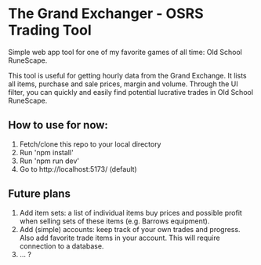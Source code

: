 # The Grand Exchanger - OSRS Trading Tool
Simple web app tool for one of my favorite games of all time: Old School RuneScape.

This tool is useful for getting hourly data from the Grand Exchange. It lists all items, purchase and sale prices, margin and volume.
Through the UI filter, you can quickly and easily find potential lucrative trades in Old School RuneScape. 

## How to use for now:
1. Fetch/clone this repo to your local directory
3. Run 'npm install'
4. Run 'npm run dev'
5. Go to http://localhost:5173/ (default)

## Future plans
1. Add item sets: a list of individual items buy prices and possible profit when selling sets of these items (e.g. Barrows equipment).
2. Add (simple) accounts: keep track of your own trades and progress. Also add favorite trade items in your account. This will require connection to a database.
3. ... ?
